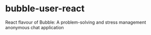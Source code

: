 # bubble-user-react
React flavour of Bubble: A problem-solving and stress management anonymous chat application

